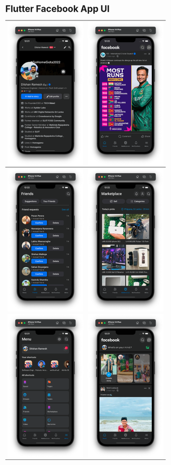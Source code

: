 # Flutter Facebook App UI

|<img src="./screenshots/1.png"/>|<img src="./screenshots/4.png"/>|
|--|--|
|<img src="./screenshots/5.png"/>|<img src="./screenshots/6.png"/>|
|<img src="./screenshots/2.png"/>|<img src="./screenshots/3.png"/>|
